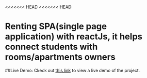 <<<<<<< HEAD
<<<<<<< HEAD
# Renting SPA(single page application) with reactJs, it helps connect students with rooms/apartments owners

##Live Demo:
Ckeck out [this link](https://coloc-kech.netlify.app/) to view a live demo of the project.
